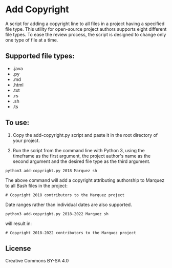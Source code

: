<!-- Copyright 2022 contributors to the add-copyright project -->

# Add Copyright

A script for adding a copyright line to all files in a project having a specified file type. This utility for open-source project authors supports eight different file types. To ease the review process, the script is designed to change only one type of file at a time.

## Supported file types:

* .java
* .py
* .md
* .html
* .txt
* .rs
* .sh
* .ts

## To use:

1. Copy the add-copyright.py script and paste it in the root directory of your project.

2. Run the script from the command line with Python 3, using the timeframe as the first argument, the project author's name as the second argument and the desired file type as the third argument.

`python3 add-copyright.py 2018 Marquez sh`

The above command will add a copyright attributing authorship to Marquez to all Bash files in the project:

`# Copyright 2018 contributors to the Marquez project`

Date ranges rather than individual dates are also supported.

`python3 add-copyright.py 2018-2022 Marquez sh` 

will result in:

`# Copyright 2018-2022 contributors to the Marquez project`

## License

Creative Commons BY-SA 4.0
